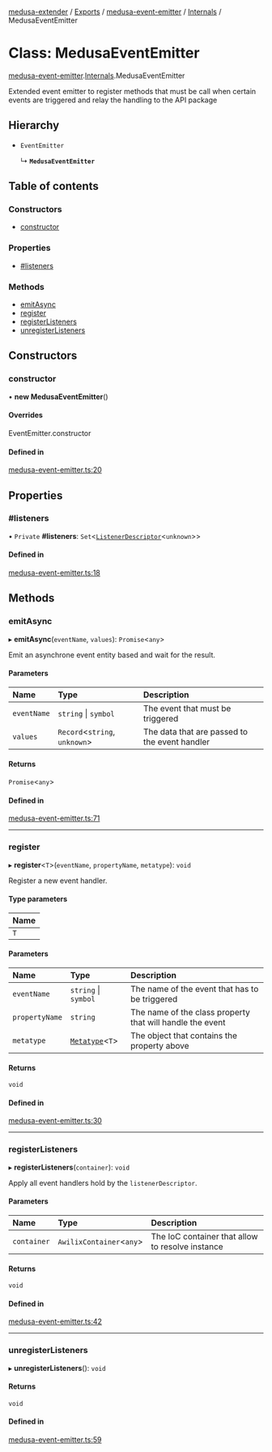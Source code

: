 [medusa-extender](../README.md) / [Exports](../modules.md) / [medusa-event-emitter](../modules/medusa_event_emitter.md) / [Internals](../modules/medusa_event_emitter.Internals.md) / MedusaEventEmitter

# Class: MedusaEventEmitter

[medusa-event-emitter](../modules/medusa_event_emitter.md).[Internals](../modules/medusa_event_emitter.Internals.md).MedusaEventEmitter

Extended event emitter to register methods that must be call when certain events are triggered and relay the handling to the API package

## Hierarchy

- `EventEmitter`

  ↳ **`MedusaEventEmitter`**

## Table of contents

### Constructors

- [constructor](medusa_event_emitter.Internals.MedusaEventEmitter.md#constructor)

### Properties

- [#listeners](medusa_event_emitter.Internals.MedusaEventEmitter.md##listeners)

### Methods

- [emitAsync](medusa_event_emitter.Internals.MedusaEventEmitter.md#emitasync)
- [register](medusa_event_emitter.Internals.MedusaEventEmitter.md#register)
- [registerListeners](medusa_event_emitter.Internals.MedusaEventEmitter.md#registerlisteners)
- [unregisterListeners](medusa_event_emitter.Internals.MedusaEventEmitter.md#unregisterlisteners)

## Constructors

### constructor

• **new MedusaEventEmitter**()

#### Overrides

EventEmitter.constructor

#### Defined in

[medusa-event-emitter.ts:20](https://github.com/adrien2p/medusa-extender/blob/b528092/src/medusa-event-emitter.ts#L20)

## Properties

### #listeners

• `Private` **#listeners**: `Set`<[`ListenerDescriptor`](../modules/medusa_event_emitter.Internals.md#listenerdescriptor)<`unknown`\>\>

#### Defined in

[medusa-event-emitter.ts:18](https://github.com/adrien2p/medusa-extender/blob/b528092/src/medusa-event-emitter.ts#L18)

## Methods

### emitAsync

▸ **emitAsync**(`eventName`, `values`): `Promise`<`any`\>

Emit an asynchrone event entity based and wait for the result.

#### Parameters

| Name | Type | Description |
| :------ | :------ | :------ |
| `eventName` | `string` \| `symbol` | The event that must be triggered |
| `values` | `Record`<`string`, `unknown`\> | The data that are passed to the event handler |

#### Returns

`Promise`<`any`\>

#### Defined in

[medusa-event-emitter.ts:71](https://github.com/adrien2p/medusa-extender/blob/b528092/src/medusa-event-emitter.ts#L71)

___

### register

▸ **register**<`T`\>(`eventName`, `propertyName`, `metatype`): `void`

Register a new event handler.

#### Type parameters

| Name |
| :------ |
| `T` |

#### Parameters

| Name | Type | Description |
| :------ | :------ | :------ |
| `eventName` | `string` \| `symbol` | The name of the event that has to be triggered |
| `propertyName` | `string` | The name of the class property that will handle the event |
| `metatype` | [`Metatype`](../modules/types.md#metatype)<`T`\> | The object that contains the property above |

#### Returns

`void`

#### Defined in

[medusa-event-emitter.ts:30](https://github.com/adrien2p/medusa-extender/blob/b528092/src/medusa-event-emitter.ts#L30)

___

### registerListeners

▸ **registerListeners**(`container`): `void`

Apply all event handlers hold by the `listenerDescriptor`.

#### Parameters

| Name | Type | Description |
| :------ | :------ | :------ |
| `container` | `AwilixContainer`<`any`\> | The IoC container that allow to resolve instance |

#### Returns

`void`

#### Defined in

[medusa-event-emitter.ts:42](https://github.com/adrien2p/medusa-extender/blob/b528092/src/medusa-event-emitter.ts#L42)

___

### unregisterListeners

▸ **unregisterListeners**(): `void`

#### Returns

`void`

#### Defined in

[medusa-event-emitter.ts:59](https://github.com/adrien2p/medusa-extender/blob/b528092/src/medusa-event-emitter.ts#L59)
